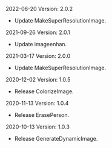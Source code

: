 2022-06-20 Version: 2.0.2
- Update MakeSuperResolutionImage.

2021-09-26 Version: 2.0.1
- Update imageenhan.

2021-03-17 Version: 2.0.0
- Update MakeSuperResolutionImage.

2020-12-02 Version: 1.0.5
- Release ColorizeImage.

2020-11-13 Version: 1.0.4
- Release ErasePerson.

2020-10-13 Version: 1.0.3
- Release GenerateDynamicImage.

